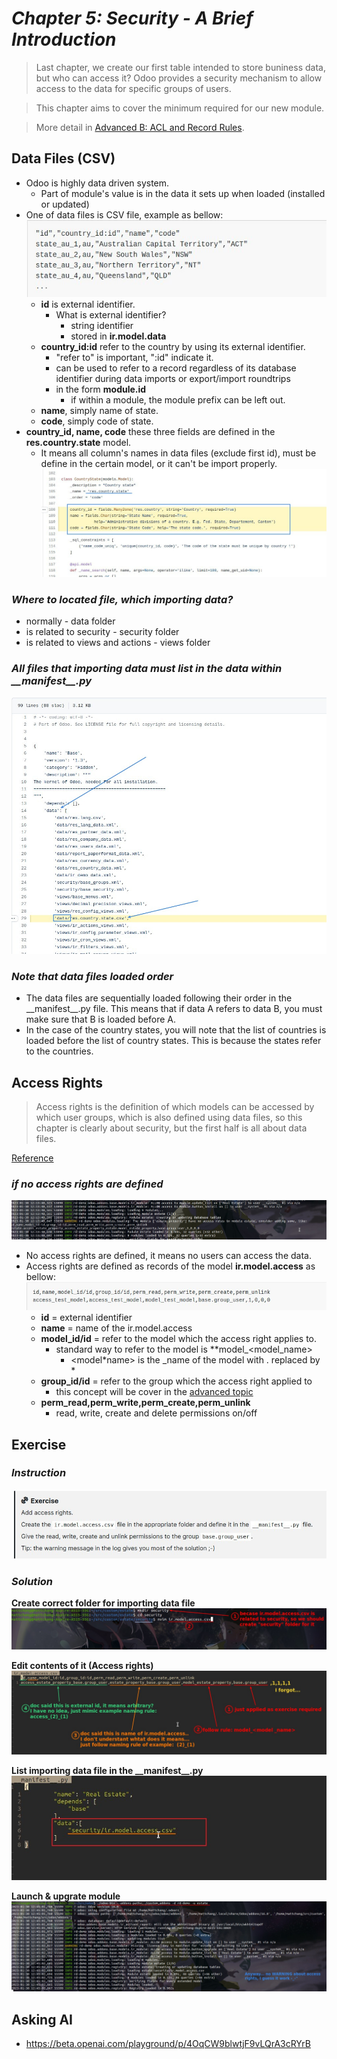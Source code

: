 # **_Chapter 5: Security - A Brief Introduction_**

> Last chapter, we create our first table intended to store buniness data, but who can access it? Odoo provides a security mechanism to allow access to the data for specific groups of users.

> This chapter aims to cover the minimum required for our new module.

> More detail in [Advanced B: ACL and Record Rules](https://www.odoo.com/documentation/16.0/developer/howtos/rdtraining/B_acl_irrules.html#howto-rdtraining-b-acl-irrules).

## **Data Files (CSV)**

- Odoo is highly data driven system.
  - Part of module's value is in the data it sets up when loaded (installed or updated)
- One of data files is CSV file, example as bellow:
  ![Alt example of data file(csv) list of contry states](pic/01.jpg)
  - **id** is external identifier.
    - What is external identifier?
      - string identifier
      - stored in **ir.model.data**
  - **country_id:id** refer to the country by using its external identifier.
    - "refer to" is important, ":id" indicate it.
    - can be used to refer to a record regardless of its database identifier during data imports or export/import roundtrips
    - in the form **module.id**
      - if within a module, the module prefix can be left out.
  - **name**, simply name of state.
  - **code**, simply code of state.
- **country_id, name, code** these three fields are defined in the **res.country.state** model.
  - It means all column's names in data files (exclude first id), must be define in the certain model, or it can't be import properly.
    ![Alt](pic/03.jpg)

### _Where to located file, which importing data?_

- normally - data folder
- is related to security - security folder
- is related to views and actions - views folder

### _All files that importing data must list in the **data** within \_\_manifest\_\_.py_

![Alt](pic/04.jpg)

### _Note that data files loaded order_

- The data files are sequentially loaded following their order in the \_\_manifest\_\_.py file. This means that if data A refers to data B, you must make sure that B is loaded before A.
- In the case of the country states, you will note that the list of countries is loaded before the list of country states. This is because the states refer to the countries.

## **Access Rights**

> Access rights is the definition of which models can be accessed by which user groups, which is also defined using data files, so this chapter is clearly about security, but the first half is all about data files.

[Reference](https://www.odoo.com/documentation/16.0/developer/reference/backend/security.html#reference-security-acl)

### _if no access rights are defined_

![Alt](pic/05.jpg)

- No access rights are defined, it means no users can access the data.
- Access rights are defined as records of the model **ir.model.access** as bellow:
  ![Alt](pic/06.jpg)
  - **id** = external identifier
  - **name** = name of the ir.model.access
  - **model_id/id** = refer to the model which the access right applies to.
    - standard way to refer to the model is \*\*model\_<model_name>
      - <model*name> is the \_name of the model with . replaced by *
  - **group_id/id** = refer to the group which the access right applied to
    - this concept will be cover in the [advanced topic](https://www.odoo.com/documentation/16.0/developer/howtos/rdtraining/N_security.html#howto-rdtraining-n-security)
  - **perm_read,perm_write,perm_create,perm_unlink**
    - read, write, create and delete permissions on/off

## **Exercise**

### _Instruction_

![Alt exercise: create ir.model.access.csv](pic/02.jpg)

### _Solution_

**Create correct folder for importing data file**
![Alt create folder for importing data file](pic/07.jpg)

**Edit contents of it (Access rights)**
![Alt edit contents of it (its about access rights)](pic/08.jpg)

**List importing data file in the \_\_manifest\_\_.py**
![Alt list it in the manifest](pic/10.jpg)

**Launch & upgrate module**
![Alt launch & upgrate module](pic/09.jpg)

## **Asking AI**

- https://beta.openai.com/playground/p/4OqCW9blwtjF9vLQrA3cRYrB
